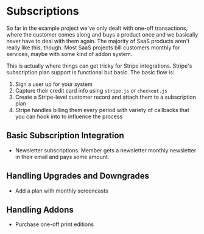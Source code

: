 # Subscriptions

So far in the example project we've only dealt with one-off transactions, where the customer comes along and buys a product once and we basically never have to deal with them again. The majority of SaaS products aren't really like this, though. Most SaaS projects bill customers monthly for services, maybe with some kind of addon system.

This is actually where things can get tricky for Stripe integrations. Stripe's subscription plan support is functional but basic. The basic flow is:

1. Sign a user up for your system
2. Capture their credit card info using `stripe.js` or `checkout.js`
3. Create a Stripe-level customer record and attach them to a subscription plan
4. Stripe handles billing them every period with variety of callbacks that you can hook into to influence the process

## Basic Subscription Integration

* Newsletter subscriptions. Member gets a newsletter monthly newsletter in their email and pays some amount.

## Handling Upgrades and Downgrades

* Add a plan with monthly screencasts

## Handling Addons

* Purchase one-off print editions